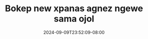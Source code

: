 --- 
title: "Bokep new xpanas agnez ngewe sama ojol"
description: "streaming  video bokep Bokep new xpanas agnez ngewe sama ojol instagram   baru"
date: 2024-09-09T23:52:09-08:00
file_code: "asr760zeu90s"
draft: false
cover: "gstznamlcq82zcyx.jpg"
tags: ["Bokep", "new", "xpanas", "agnez", "ngewe", "sama", "ojol", "bokep-indo", "bokep-viral", "bokep-ig"]
length: 183
fld_id: "1483108"
foldername: "Agnez t0brut"
categories: ["Agnez t0brut"]
views: 0
---